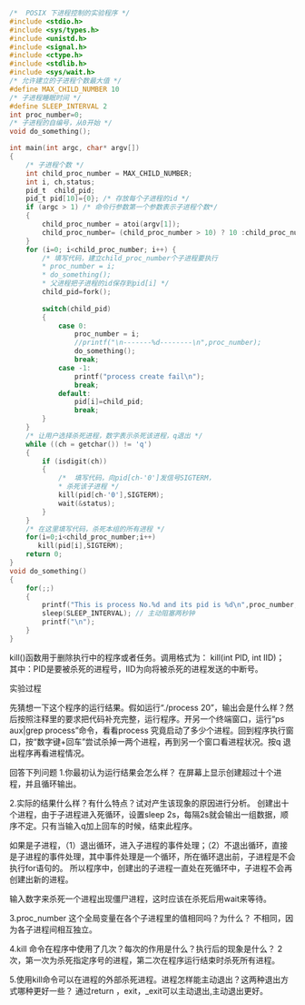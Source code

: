```C
/*  POSIX 下进程控制的实验程序 */ 
#include <stdio.h> 
#include <sys/types.h>
#include <unistd.h> 
#include <signal.h>
#include <ctype.h> 
#include <stdlib.h>
#include <sys/wait.h>
/* 允许建立的子进程个数最大值 */
#define MAX_CHILD_NUMBER 10 
/* 子进程睡眠时间 */
#define SLEEP_INTERVAL 2 
int proc_number=0; 
/* 子进程的自编号，从0开始 */
void do_something(); 

int main(int argc, char* argv[])
{   
    /* 子进程个数 */
    int child_proc_number = MAX_CHILD_NUMBER; 
    int i, ch,status; 
    pid_t  child_pid; 
    pid_t pid[10]={0}; /* 存放每个子进程的id */ 
    if (argc > 1) /* 命令行参数第一个参数表示子进程个数*/ 
    {
        child_proc_number = atoi(argv[1]); 
        child_proc_number= (child_proc_number > 10) ? 10 :child_proc_number;
    } 
    for (i=0; i<child_proc_number; i++) { 
        /* 填写代码，建立child_proc_number个子进程要执行
        * proc_number = i; 
        * do_something(); 
        * 父进程把子进程的id保存到pid[i] */
        child_pid=fork();
            
        switch(child_pid)
        {
            case 0:
                proc_number = i;
                //printf("\n-------%d--------\n",proc_number);
                do_something();
                break;
            case -1:
                printf("process create fail\n");
                break;
            default:
                pid[i]=child_pid;
                break;
        }
    }
    /* 让用户选择杀死进程，数字表示杀死该进程，q退出 */
    while ((ch = getchar()) != 'q')  
    { 
        if (isdigit(ch)) 
        { 
            /*  填写代码，向pid[ch-'0']发信号SIGTERM， 
            * 杀死该子进程 */ 
            kill(pid[ch-'0'],SIGTERM);
            wait(&status);
        }
    } 
    /* 在这里填写代码，杀死本组的所有进程 */ 
    for(i=0;i<child_proc_number;i++)  
       kill(pid[i],SIGTERM); 
    return 0;
} 
void do_something() 
{ 
    for(;;) 
    {  
        printf("This is process No.%d and its pid is %d\n",proc_number,  getpid());
        sleep(SLEEP_INTERVAL); // 主动阻塞两秒钟
        printf("\n");
    }
}

```
kill()函数用于删除执行中的程序或者任务。调用格式为： 
          kill(int PID,   int IID)；                                                                                   
    其中：PID是要被杀死的进程号，IID为向将被杀死的进程发送的中断号。 
    
实验过程

先猜想一下这个程序的运行结果。假如运行“./process 20”，输出会是什么样？然后按照注释里的要求把代码补充完整，运行程序。开另一个终端窗口，运行“ps aux|grep process”命令，看看process 究竟启动了多少个进程。回到程序执行窗口，按“数字键+回车”尝试杀掉一两个进程，再到另一个窗口看进程状况。按q 退出程序再看进程情况。

回答下列问题
1.你最初认为运行结果会怎么样？
在屏幕上显示创建超过十个进程，并且循环输出。


2.实际的结果什么样？有什么特点？试对产生该现象的原因进行分析。
创建出十个进程，由于子进程进入死循环，设置sleep 2s，每隔2s就会输出一组数据，顺序不定。只有当输入q加上回车的时候，结束此程序。

如果是子进程，（1）退出循环，进入子进程的事件处理；（2）不退出循环，直接是子进程的事件处理，其中事件处理是一个循环，所在循环退出前，子进程是不会执行for语句的。
所以程序中，创建出的子进程一直处在死循环中，子进程不会再创建出新的进程。

输入数字来杀死一个进程出现僵尸进程，这时应该在杀死后用wait来等待。

3.proc_number 这个全局变量在各个子进程里的值相同吗？为什么？
不相同，因为各子进程间相互独立。

4.kill 命令在程序中使用了几次？每次的作用是什么？执行后的现象是什么？
2次，第一次为杀死指定序号的进程，第二次在程序运行结束时杀死所有进程。

5.使用kill命令可以在进程的外部杀死进程。进程怎样能主动退出？这两种退出方式哪种更好一些？
通过return ，exit，_exit可以主动退出,主动退出更好。
